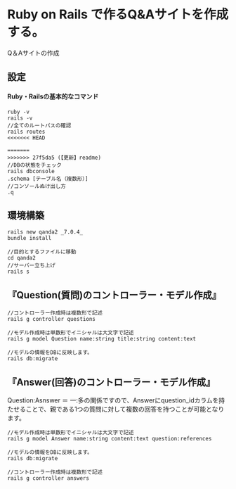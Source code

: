 
# Ruby on Rails で作るQ&Aサイトを作成する。
Q＆Aサイトの作成
## 設定
#### Ruby・Railsの基本的なコマンド
```:コマンドプロンプト
ruby -v
rails -v
//全てのルートパスの確認
rails routes
<<<<<<< HEAD

=======
>>>>>>> 27f5da5 (【更新】readme)
//DBの状態をチェック
rails dbconsole
.schema [テーブル名（複数形）]
//コンソールぬけ出し方
.q
```

## 環境構築
```:コマンドプロンプト
rails new qanda2 _7.0.4_
bundle install
```
```:コマンドプロンプト
//目的とするファイルに移動
cd qanda2
//サーバー立ち上げ
rails s
```

## 『Question(質問)のコントローラー・モデル作成』
```:コマンドプロンプト
//コントローラー作成時は複数形で記述
rails g controller questions

//モデル作成時は単数形でイニシャルは大文字で記述
rails g model Question name:string title:string content:text

//モデルの情報をDBに反映します。
rails db:migrate
```

## 『Answer(回答)のコントローラー・モデル作成』
Question:Asnswer ＝ 一:多の関係ですので、Answerにquestion_idカラムを持たせることで、親である1つの質問に対して複数の回答を持つことが可能となります。

```:コマンドプロンプト
//モデル作成時は単数形でイニシャルは大文字で記述
rails g model Answer name:string content:text question:references

//モデルの情報をDBに反映します。
rails db:migrate

//コントローラー作成時は複数形で記述
rails g controller answers
```
